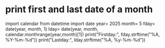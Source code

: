 # print first and last date of a month
import calendar
from datetime import date
year= 2025
month= 5
fday= date(year, month, 1)
lday= date(year, month, calendar.monthrange(year,month)[1])
print("Firstday:", fday.strftime("%A, %Y-%m-%d"))
print("Lastday:", lday.strftime("%A, %y-%m-%d"))
